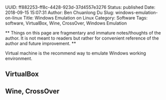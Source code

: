 UUID: ff882253-ff8c-4428-923d-37d4557e3276
Status: published
Date: 2018-09-15 15:07:31
Author: Ben Chuanlong Du
Slug: windows-emulation-on-linux
Title: Windows Emulation on Linux
Category: Software
Tags: software, VirtualBox, Wine, CrossOver, Windows Emulation

**
Things on this page are
fragmentary and immature notes/thoughts of the author.
It is not meant to readers
but rather for convenient reference of the author and future improvement.
**

Virtual machine is the recommend way to emulate Windows working environment.

## VirtualBox 

## Wine, CrossOver
